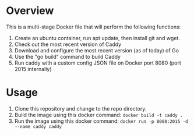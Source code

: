 

# Overview

This is a multi-stage Docker file that will perform the following functions:

1. Create an ubuntu container, run apt update, then install git and wget.
2. Check out the most recent version of Caddy
3. Download and configure the most recent version (as of today) of Go
4. Use the "go build" command to build Caddy
5. Run caddy with a custom config JSON file on Docker port 8080 (port 2015 internally)

# Usage

1.  Clone this repository and change to the repo directory.
2.  Build the image using this docker command:  ```docker build -t caddy .```
3.  Run the image using this docker command:  ```docker run -p 8080:2015 -d --name caddy caddy```

